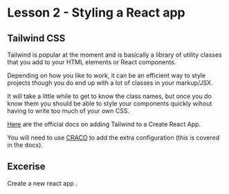 # Lesson 2 - Styling a React app

## Tailwind CSS

Tailwind is popular at the moment and is basically a library of utility classes that you add to your HTML elements or React components.

Depending on how you like to work, it can be an efficient way to style projects though you do end up with a lot of classes in your markup/JSX.

It will take a little while to get to know the class names, but once you do know them you should be able to style your components quickly wihout having to write too much of your own CSS.

[Here](https://tailwindcss.com/docs/guides/create-react-app) are the official docs on adding Tailwind to a Create React App.

You will need to use [CRACO](https://github.com/gsoft-inc/craco) to add the extra configuration (this is covered in the docs).

## Excerise

Create a new react app .
